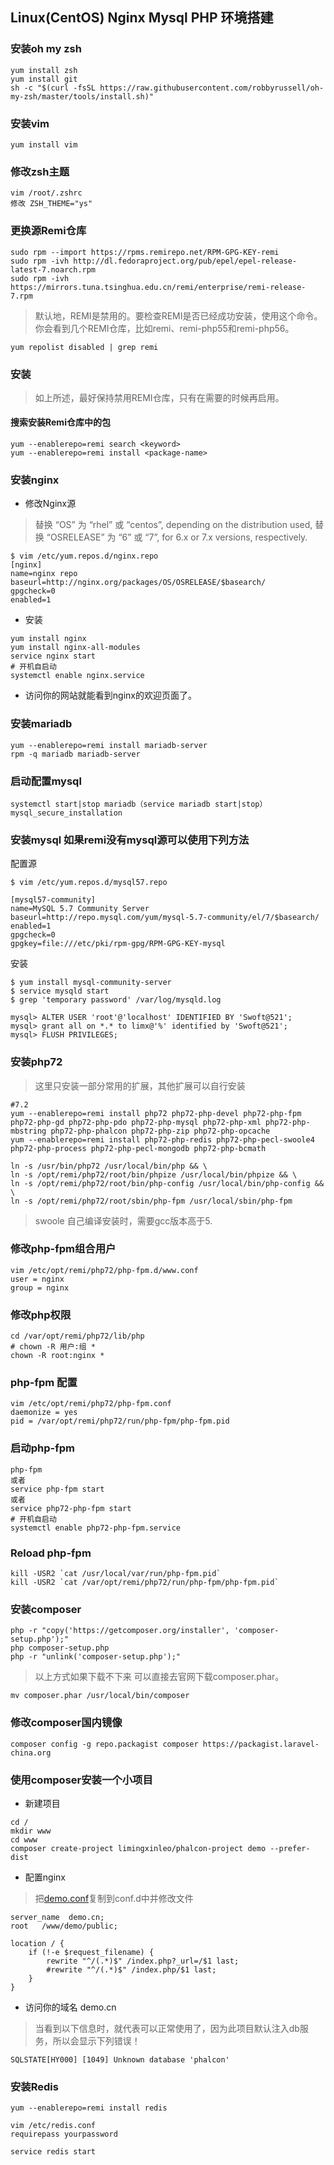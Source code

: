 ## Linux(CentOS) Nginx Mysql PHP 环境搭建

### 安装oh my zsh
~~~
yum install zsh
yum install git
sh -c "$(curl -fsSL https://raw.githubusercontent.com/robbyrussell/oh-my-zsh/master/tools/install.sh)"
~~~

### 安装vim
~~~
yum install vim
~~~

### 修改zsh主题
~~~
vim /root/.zshrc
修改 ZSH_THEME="ys"
~~~

### 更换源Remi仓库
~~~
sudo rpm --import https://rpms.remirepo.net/RPM-GPG-KEY-remi
sudo rpm -ivh http://dl.fedoraproject.org/pub/epel/epel-release-latest-7.noarch.rpm
sudo rpm -ivh https://mirrors.tuna.tsinghua.edu.cn/remi/enterprise/remi-release-7.rpm
~~~

> 默认地，REMI是禁用的。要检查REMI是否已经成功安装，使用这个命令。你会看到几个REMI仓库，比如remi、remi-php55和remi-php56。

~~~
yum repolist disabled | grep remi
~~~

### 安装
> 如上所述，最好保持禁用REMI仓库，只有在需要的时候再启用。

#### 搜索安装Remi仓库中的包
~~~
yum --enablerepo=remi search <keyword>
yum --enablerepo=remi install <package-name>
~~~

### 安装nginx
* 修改Nginx源
> 替换 “OS” 为 “rhel” 或 “centos”, depending on the distribution used, 
> 替换 “OSRELEASE” 为 “6” 或 “7”, for 6.x or 7.x versions, respectively.

~~~
$ vim /etc/yum.repos.d/nginx.repo
[nginx]
name=nginx repo
baseurl=http://nginx.org/packages/OS/OSRELEASE/$basearch/
gpgcheck=0
enabled=1
~~~

* 安装
~~~
yum install nginx
yum install nginx-all-modules
service nginx start
# 开机自启动
systemctl enable nginx.service
~~~

* 访问你的网站就能看到nginx的欢迎页面了。

### 安装mariadb
~~~
yum --enablerepo=remi install mariadb-server
rpm -q mariadb mariadb-server
~~~
### 启动配置mysql
~~~
systemctl start|stop mariadb（service mariadb start|stop）
mysql_secure_installation
~~~

### 安装mysql 如果remi没有mysql源可以使用下列方法

配置源
~~~
$ vim /etc/yum.repos.d/mysql57.repo

[mysql57-community]
name=MySQL 5.7 Community Server
baseurl=http://repo.mysql.com/yum/mysql-5.7-community/el/7/$basearch/
enabled=1
gpgcheck=0
gpgkey=file:///etc/pki/rpm-gpg/RPM-GPG-KEY-mysql
~~~

安装
~~~
$ yum install mysql-community-server
$ service mysqld start
$ grep 'temporary password' /var/log/mysqld.log

mysql> ALTER USER 'root'@'localhost' IDENTIFIED BY 'Swoft@521';
mysql> grant all on *.* to limx@'%' identified by 'Swoft@521';
mysql> FLUSH PRIVILEGES;
~~~


### 安装php72
> 这里只安装一部分常用的扩展，其他扩展可以自行安装

~~~
#7.2
yum --enablerepo=remi install php72 php72-php-devel php72-php-fpm php72-php-gd php72-php-pdo php72-php-mysql php72-php-xml php72-php-mbstring php72-php-phalcon php72-php-zip php72-php-opcache
yum --enablerepo=remi install php72-php-redis php72-php-pecl-swoole4 php72-php-process php72-php-pecl-mongodb php72-php-bcmath

ln -s /usr/bin/php72 /usr/local/bin/php && \
ln -s /opt/remi/php72/root/bin/phpize /usr/local/bin/phpize && \
ln -s /opt/remi/php72/root/bin/php-config /usr/local/bin/php-config && \
ln -s /opt/remi/php72/root/sbin/php-fpm /usr/local/sbin/php-fpm
~~~

> swoole 自己编译安装时，需要gcc版本高于5.

### 修改php-fpm组合用户
~~~
vim /etc/opt/remi/php72/php-fpm.d/www.conf
user = nginx
group = nginx
~~~

### 修改php权限
~~~
cd /var/opt/remi/php72/lib/php
# chown -R 用户:组 *
chown -R root:nginx *
~~~

### php-fpm 配置
~~~
vim /etc/opt/remi/php72/php-fpm.conf
daemonize = yes
pid = /var/opt/remi/php72/run/php-fpm/php-fpm.pid
~~~

### 启动php-fpm
~~~
php-fpm
或者
service php-fpm start
或者
service php72-php-fpm start
# 开机自启动
systemctl enable php72-php-fpm.service
~~~

### Reload php-fpm
~~~
kill -USR2 `cat /usr/local/var/run/php-fpm.pid`
kill -USR2 `cat /var/opt/remi/php72/run/php-fpm/php-fpm.pid`
~~~

### 安装composer
~~~
php -r "copy('https://getcomposer.org/installer', 'composer-setup.php');"
php composer-setup.php
php -r "unlink('composer-setup.php');"
~~~

> 以上方式如果下载不下来 可以直接去官网下载composer.phar。

~~~
mv composer.phar /usr/local/bin/composer
~~~
### 修改composer国内镜像
~~~
composer config -g repo.packagist composer https://packagist.laravel-china.org
~~~
### 使用composer安装一个小项目
* 新建项目
~~~
cd /
mkdir www
cd www
composer create-project limingxinleo/phalcon-project demo --prefer-dist
~~~
* 配置nginx

> 把[demo.conf](http://7xrqhy.com1.z0.glb.clouddn.com/phalcon.conf)复制到conf.d中并修改文件

~~~
server_name  demo.cn;
root   /www/demo/public;

location / {
    if (!-e $request_filename) {
        rewrite "^/(.*)$" /index.php?_url=/$1 last;
        #rewrite "^/(.*)$" /index.php/$1 last;
    }
}
~~~
* 访问你的域名 demo.cn

> 当看到以下信息时，就代表可以正常使用了，因为此项目默认注入db服务，所以会显示下列错误！

~~~
SQLSTATE[HY000] [1049] Unknown database 'phalcon'
~~~

### 安装Redis
~~~
yum --enablerepo=remi install redis

vim /etc/redis.conf
requirepass yourpassword

service redis start
~~~

